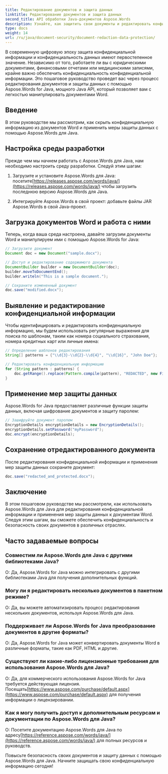 ```yaml
---
title: Редактирование документов и защита данных
linktitle: Редактирование документов и защита данных
second_title: API обработки Java-документов Aspose.Words
description: Узнайте, как защитить свои документы и редактировать конфиденциальные данные с помощью Aspose.Words для Java. Пошаговое руководство с исходным кодом.
type: docs
weight: 14
url: /ru/java/document-security/document-redaction-data-protection/
---
```


В современную цифровую эпоху защита конфиденциальной информации и конфиденциальность данных имеют первостепенное значение. Независимо от того, работаете ли вы с юридическими документами, финансовыми отчетами или медицинскими записями, крайне важно обеспечить конфиденциальность конфиденциальной информации. Это пошаговое руководство проведет вас через процесс редактирования документов и защиты данных с помощью Aspose.Words for Java, мощного Java API, который позволяет вам с легкостью манипулировать документами Word.

## Введение

В этом руководстве мы рассмотрим, как скрыть конфиденциальную информацию из документов Word и применить меры защиты данных с помощью Aspose.Words для Java. 

## Настройка среды разработки

Прежде чем мы начнем работать с Aspose.Words для Java, нам необходимо настроить среду разработки. Следуй этим шагам:

1.  Загрузите и установите Aspose.Words для Java: посетите[https://releases.aspose.com/words/java/](https://releases.aspose.com/words/java/) чтобы загрузить последнюю версию Aspose.Words для Java.

2. Интегрируйте Aspose.Words в свой проект: добавьте файлы JAR Aspose.Words в свой Java-проект.

## Загрузка документов Word и работа с ними

Теперь, когда ваша среда настроена, давайте загрузим документы Word и манипулируем ими с помощью Aspose.Words for Java:

```java
// Загрузите документ
Document doc = new Document("sample.docx");

// Доступ и редактирование содержимого документа
DocumentBuilder builder = new DocumentBuilder(doc);
builder.moveToDocumentEnd();
builder.writeln("This is a sample document.");

// Сохраните измененный документ
doc.save("modified.docx");
```

## Выявление и редактирование конфиденциальной информации

Чтобы идентифицировать и редактировать конфиденциальную информацию, мы будем использовать регулярные выражения для поиска по шаблонам, таким как номера социального страхования, номера кредитных карт или личные имена:

```java
// Определение шаблонов редактирования
String[] patterns = {"\\d{3}-\\d{2}-\\d{4}", "\\d{16}", "John Doe"};

// Редактировать конфиденциальную информацию
for (String pattern : patterns) {
    doc.getRange().replace(Pattern.compile(pattern), "REDACTED", new FindReplaceOptions());
}
```

## Применение мер защиты данных

Aspose.Words for Java предоставляет различные функции защиты данных, включая шифрование документов и защиту паролем:

```java
// Зашифруйте документ паролем
EncryptionDetails encryptionDetails = new EncryptionDetails();
encryptionDetails.setPassword("myPassword");
doc.encrypt(encryptionDetails);
```

## Сохранение отредактированного документа

После редактирования конфиденциальной информации и применения мер защиты данных сохраните документ:

```java
doc.save("redacted_and_protected.docx");
```

## Заключение

В этом пошаговом руководстве мы рассмотрели, как использовать Aspose.Words для Java для редактирования конфиденциальной информации и применения мер защиты данных к документам Word. Следуя этим шагам, вы сможете обеспечить конфиденциальность и безопасность своих документов в различных отраслях.

## Часто задаваемые вопросы

### Совместим ли Aspose.Words для Java с другими библиотеками Java?

О: Да, Aspose.Words for Java можно интегрировать с другими библиотеками Java для получения дополнительных функций.

### Могу ли я редактировать несколько документов в пакетном режиме?

О: Да, вы можете автоматизировать процесс редактирования нескольких документов, используя Aspose.Words для Java.

### Поддерживает ли Aspose.Words for Java преобразование документов в другие форматы?

О: Да, Aspose.Words for Java может конвертировать документы Word в различные форматы, такие как PDF, HTML и другие.

### Существуют ли какие-либо лицензионные требования для использования Aspose.Words для Java?

 О: Да, для коммерческого использования Aspose.Words for Java требуется действующая лицензия. Посещать[https://www.aspose.com/purchase/default.aspx](https://www.aspose.com/purchase/default.aspx) для получения информации о лицензировании.

### Как я могу получить доступ к дополнительным ресурсам и документации по Aspose.Words для Java?

О: Посетите документацию Aspose.Words для Java по адресу[https://reference.aspose.com/words/java/](https://reference.aspose.com/words/java/) для полных ресурсов и руководств.

Повысьте безопасность своих документов и защиту данных с помощью Aspose.Words для Java. Начните защищать свою конфиденциальную информацию сегодня!
